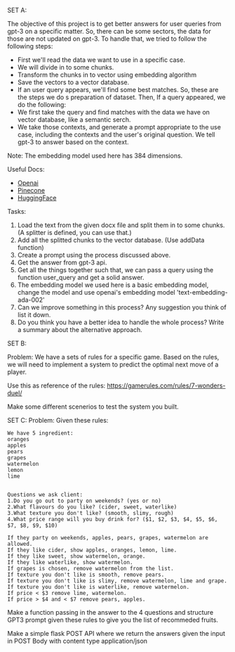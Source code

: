 SET A:

The objective of this project is to get better answers for user queries from gpt-3 on a specific matter.
So, there can be some sectors, the data for those are not updated on gpt-3. To handle that,
we tried to follow the following steps:

- First we'll read the data we want to use in a specific case.
- We will divide in to some chunks.
- Transform the chunks in to vector using embedding algorithm
- Save the vectors to a vector database.
- If an user query appears, we'll find some best matches.
  So, these are the steps we do s preparation of dataset.
  Then,
  If a query appeared, we do the following:
- We first take the query and find matches with the data we have on vector database, like a semantic serch.
- We take those contexts, and generate a prompt appropriate to the use case, including the contexts and the user's original question. We tell gpt-3 to
  answer based on the context.

Note: The embedding model used here has 384 dimensions.

Useful Docs:

- [Openai](https://platform.openai.com/docs)
- [Pinecone](https://docs.pinecone.io/docs/quickstart)
- [HuggingFace](https://huggingface.co/models)

Tasks:

1. Load the text from the given docx file and split them in to some chunks. (A splitter is defined, you can use that.)
2. Add all the splitted chunks to the vector database. (Use addData function)
3. Create a prompt using the process discussed above.
4. Get the answer from gpt-3 api.
5. Get all the things together such that, we can pass a query using the function user_query and get a solid answer.
6. The embedding model we used here is a basic embedding model, change the model and use openai's embedding model 'text-embedding-ada-002'
7. Can we improve something in this process? Any suggestion you think of list it down.
8. Do you think you have a better idea to handle the whole process? Write a summary about the alternative approach.

SET B:

Problem:
We have a sets of rules for a specific game. Based on the rules, we will need to implement a system
to predict the optimal next move of a player.

Use this as reference of the rules: https://gamerules.com/rules/7-wonders-duel/

Make some different scenerios to test the system you built.

SET C:
Problem:
Given these rules:

```
We have 5 ingredient:
oranges
apples
pears
grapes
watermelon
lemon
lime


Questions we ask client:
1.Do you go out to party on weekends? (yes or no)
2.What flavours do you like? (cider, sweet, waterlike)
3.What texture you don't like? (smooth, slimy, rough)
4.What price range will you buy drink for? ($1, $2, $3, $4, $5, $6, $7, $8, $9, $10)

If they party on weekends, apples, pears, grapes, watermelon are allowed.
If they like cider, show apples, oranges, lemon, lime.
If they like sweet, show watermelon, orange.
If they like waterlike, show watermelon.
If grapes is chosen, remove watermelon from the list.
If texture you don't like is smooth, remove pears.
If texture you don't like is slimy, remove watermelon, lime and grape.
If texture you don't like is waterlike, remove watermelon.
If price < $3 remove lime, watermelon.
If price > $4 and < $7 remove pears, apples.
```

Make a function passing in the answer to the 4 questions and structure GPT3 prompt given these rules to give you the list of recommeded fruits.

Make a simple flask POST API where we return the answers given the input in POST Body with content type application/json

